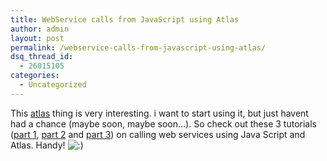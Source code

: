 ```yaml
---
title: WebService calls from JavaScript using Atlas
author: admin
layout: post
permalink: /webservice-calls-from-javascript-using-atlas/
dsq_thread_id:
  - 26015105
categories:
  - Uncategorized
---
```

This [atlas][1] thing is very interesting. i want to start using it, but just havent had a chance (maybe soon, maybe soon&#8230;). So check out these 3 tutorials ([part 1][2], [part 2][3] and [part 3][4]) on calling web services using Java Script and Atlas. Handy! <img src="http://blog.lotas-smartman.net/wp-includes/images/smilies/icon_smile.gif" alt=":)" class="wp-smiley" />

 [1]: http://atlas.asp.net
 [2]: http://www.geekzilla.co.uk/View91E6FCCB-DB0A-499C-A2CC-9854452D2086.htm
 [3]: http://www.geekzilla.co.uk/ViewF266ADEB-8F62-4E92-8036-1D2436C2DE3A.htm
 [4]: http://www.geekzilla.co.uk/View7DA902AA-513E-48D2-AD02-0F1A1946A999.htm